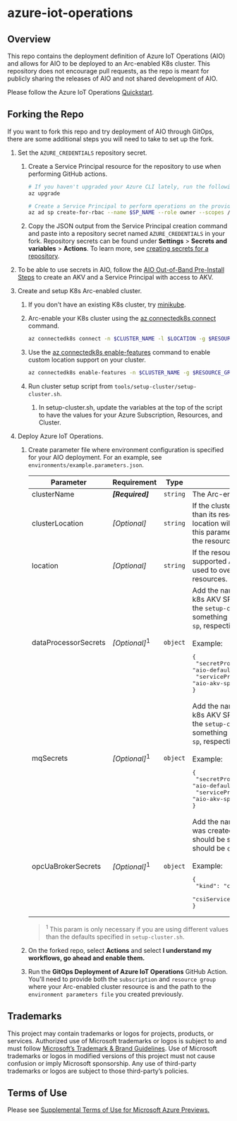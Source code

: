 # azure-iot-operations

## Overview

This repo contains the deployment definition of Azure IoT Operations (AIO) and allows for
AIO to be deployed to an Arc-enabled K8s cluster. This repository does not encourage pull requests, as the repo is 
meant for publicly sharing the releases of AIO and not shared development of AIO.

Please follow the Azure IoT Operations [Quickstart](https://alicesprings.ms/docs/quickstart/).

## Forking the Repo

If you want to fork this repo and try deployment of AIO through GitOps, there are some additional steps you will 
need to take to set up the fork.

1. Set the `AZURE_CREDENTIALS` repository secret.

    1. Create a Service Principal resource for the repository to use when performing GitHub actions.
        ```bash
        # If you haven't upgraded your Azure CLI lately, run the following.
        az upgrade

        # Create a Service Principal to perform operations on the provided subscription.
        az ad sp create-for-rbac --name $SP_NAME --role owner --scopes /subscriptions/$SUBSCRIPTION_ID --json-auth
        ```

    2. Copy the JSON output from the Service Principal creation command and paste into a repository secret named `AZURE_CREDENTIALS`
        in your fork. Repository secrets can be found under **Settings** > **Secrets and 
       variables** > **Actions**. To learn more, see [creating secrets for a repository](https://docs.github.com/en/actions/security-guides/using-secrets-in-github-actions#creating-secrets-for-a-repository).

2. To be able to use secrets in AIO, follow the [AIO Out-of-Band Pre-Install Steps](https://microsoft.sharepoint.com/:w:/t/Bluefin/EWp9JzHXpkhIlcCpMv19hWQB3MWpuqLM03L1G4yPNmbm2Q?e=lunDFS) to create an AKV and a Service Principal with access to AKV.

3. Create and setup K8s Arc-enabled cluster.

    1. If you don't have an existing K8s cluster, try [minikube](https://minikube.sigs.k8s.io/docs/).

    2. Arc-enable your K8s cluster using the [az connectedk8s connect](https://learn.microsoft.com/cli/azure/connectedk8s#az-connectedk8s-connect) command.

        ```bash
        az connectedk8s connect -n $CLUSTER_NAME -l $LOCATION -g $RESOURCE_GROUP --subscription $SUBSCRIPTION_ID
        ```

    3. Use the [az connectedk8s enable-features](https://learn.microsoft.com/cli/azure/connectedk8s?view=azure-cli-latest#az-connectedk8s-enable-features) command to enable custom location support on your cluster.

        ```bash
        az connectedk8s enable-features -n $CLUSTER_NAME -g $RESOURCE_GROUP --features cluster-connect custom-locations
        ```

    3. Run cluster setup script from `tools/setup-cluster/setup-cluster.sh`.

        1. In setup-cluster.sh, update the variables at the top of the script to have the values for your Azure Subscription, Resources, and Cluster.

4. Deploy Azure IoT Operations.

    1. Create parameter file where environment configuration is specified for your AIO deployment. For an example, see `environments/example.parameters.json`.
    
        | **Parameter** | **Requirement** | **Type** | **Description** |
        | ------------- |--|------------|-------------- |
        | clusterName   | ***[Required]*** | `string` | The Arc-enabled cluster resource in Azure.  |
        | clusterLocation | *[Optional]* | `string` |If the cluster resource's location is different than its resource group's location, the cluster location will need to be specified. Otherwise, this parameter will default to the location of the resource group.  |
        | location      | *[Optional]*  | `string` | If the resource group's location is not a supported AIO region, this parameter can be used to override the location of the AIO resources. |
        | dataProcessorSecrets | *[Optional]*<sup>1</sup>| `object` | Add the name of the SecretProviderClass and k8s AKV SP secret that were created from the `setup-cluster.sh`. This should be something like `aio-default-spc` and `aio-akv-sp`, respectively. <br><br>Example:<br> <pre>{<br>  "secretProviderClassName": "aio-default-spc",<br>  "servicePrincipalSecretRef": "aio-akv-sp"<br>}</pre>|
        | mqSecrets | *[Optional]*<sup>1</sup>| `object` | Add the name of the SecretProviderClass and k8s AKV SP secret that were created from the `setup-cluster.sh`. This should be something like `aio-default-spc` and `aio-akv-sp`, respectively. <br><br>Example:<br> <pre>{<br>  "secretProviderClassName": "aio-default-spc",<br>  "servicePrincipalSecretRef": "aio-akv-sp"<br>}</pre>|
        | opcUaBrokerSecrets | *[Optional]*<sup>1</sup>| `object` | Add the name of the k8s AKV SP secret that was created from the `setup-cluster.sh`. This should be something like `aio-akv-sp` and kind should be `csi`. <br><br>Example:<br> <pre>{<br>  "kind": "csi",<br> "csiServicePrincipalSecretRef": "aio-akv-sp"<br>}</pre>|
        
        > <sup>1</sup> This param is only necessary if you are using different values than the defaults specified in `setup-cluster.sh`.

    2. On the forked repo, select **Actions** and select **I understand my workflows, go ahead and enable them.**

    3. Run the **GitOps Deployment of Azure IoT Operations** GitHub Action. You'll need to provide both the `subscription` and `resource group` where your Arc-enabled cluster resource is and the path to the `environment parameters file` you created previously.

## Trademarks
This project may contain trademarks or logos for projects, products, or services. Authorized use of Microsoft trademarks or logos is 
subject to and must follow [Microsoft’s Trademark & Brand Guidelines](https://www.microsoft.com/en-us/legal/intellectualproperty/trademarks/usage/general). Use of Microsoft trademarks or logos in modified versions of this
project must not cause confusion or imply Microsoft sponsorship. Any use of third-party trademarks or logos are subject to those 
third-party’s policies.

## Terms of Use
Please see [Supplemental Terms of Use for Microsoft Azure Previews.](https://azure.microsoft.com/en-us/support/legal/preview-supplemental-terms/)